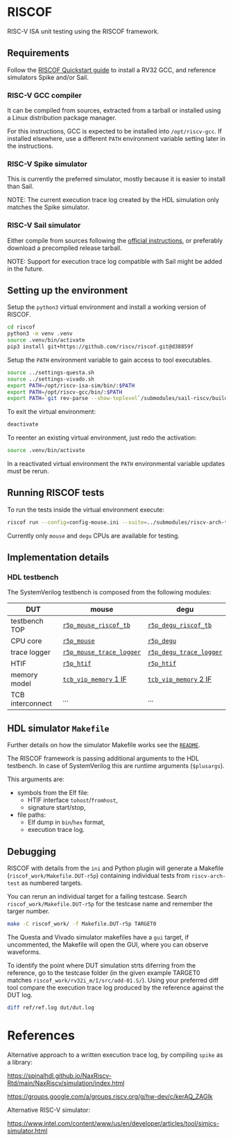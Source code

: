 # RISCOF

RISC-V ISA unit testing using the RISCOF framework.

## Requirements

Follow the [RISCOF Quickstart guide](https://riscof.readthedocs.io/en/stable/installation.html)
to install a RV32 GCC, and reference simulators Spike and/or Sail.

### RISC-V GCC compiler

It can be compiled from sources, extracted from a tarball or
installed using a Linux distribution package manager.

For this instructions, GCC is expected to be installed into `/opt/riscv-gcc`.
If installed elsewhere, use a different `PATH` environment variable setting later in the instructions.

### RISC-V Spike simulator

This is currently the preferred simulator, mostly because it is easier to install than Sail.

NOTE: The current execution trace log created by the HDL simulation only matches the Spike simulator.

### RISC-V Sail simulator

Either compile from sources following the [official instructions](https://github.com/riscv/sail-riscv?tab=readme-ov-file#building-the-model),
or preferably download a precompiled release tarball.

NOTE: Support for execution trace log compatible with Sail might be added in the future.

## Setting up the environment

Setup the `python3` virtual environment and install a working version of RISCOF.

```sh
cd riscof
python3 -m venv .venv
source .venv/bin/activate
pip3 install git+https://github.com/riscv/riscof.git@d38859f
```

Setup the `PATH` environment variable to gain access to tool executables.

```sh
source ../settings-questa.sh
source ../settings-vivado.sh
export PATH=/opt/riscv-isa-sim/bin/:$PATH
export PATH=/opt/riscv-gcc/bin/:$PATH
export PATH=`git rev-parse --show-toplevel`/submodules/sail-riscv/build/c_emulator/:$PATH
```

To exit the virtual environment:

```sh
deactivate
```

To reenter an existing virtual environment, just redo the activation:

```sh
source .venv/bin/activate
```

In a reactivated virtual environment the `PATH`
environmental variable updates must be rerun.

## Running RISCOF tests

To run the tests inside the virtual environment execute:

```sh
riscof run --config=config-mouse.ini --suite=../submodules/riscv-arch-test/riscv-test-suite/ --env=../submodules/riscv-arch-test/riscv-test-suite/env
```

Currently only `mouse` and `degu` CPUs are available for testing.

## Implementation details

### HDL testbench

The SystemVerilog testbench is composed from the following modules:

| DUT              | mouse                                                                    | degu                                                                     |
|------------------|--------------------------------------------------------------------------|--------------------------------------------------------------------------|
| testbench TOP    | [`r5p_mouse_riscof_tb`](../hdl/tbn/riscof/r5p_mouse_riscof_tb.sv)        | [`r5p_degu_riscof_tb`](../hdl/tbn/riscof/r5p_degu_riscof_tb.sv)          |
| CPU core         | [`r5p_mouse`](../hdl/rtl/mouse/r5p_mouse.sv)                             | [`r5p_degu`](../hdl/rtl/degu/r5p_degu.sv)                                |
| trace logger     | [`r5p_mouse_trace_logger`](../hdl/tbn/riscof/r5p_mouse_trace_logger.sv)  | [`r5p_degu_trace_logger`](../hdl/riscof/tbn/r5p_degu_trace_logger.sv)    |
| HTIF             | [`r5p_htif`](../hdl/tbn/htif/r5p_htif.sv)                                | [`r5p_htif`](../hdl/tbn/htif/r5p_htif.sv)                                |
| memory model     | [`tcb_vip_memory` 1 IF](../submodules/tcb/hdl/tbn/vip/tcb_vip_memory.sv) | [`tcb_vip_memory` 2 IF](../submodules/tcb/hdl/tbn/vip/tcb_vip_memory.sv) |
| TCB interconnect | ... | ... |

## HDL simulator `Makefile`

Further details on how the simulator Makefile works see the [`README`](../sim/README.md).

The RISCOF framework is passing additional arguments to the HDL testbench.
In case of SystemVerilog this are runtime arguments (`$plusargs`).

This arguments are:

- symbols from the Elf file:
  - HTIF interface `tohost`/`fromhost`,
  - signature start/stop,
- file paths:
  - Elf dump in `bin`/`hex` format,
  - execution trace log.

## Debugging

RISCOF with details from the `ini` and Python plugin will generate a Makefile (`riscof_work/Makefile.DUT-r5p`)
containing individual tests from `riscv-arch-test` as numbered targets.

You can rerun an individual target for a failing testcase.
Search `riscof_work/Makefile.DUT-r5p` for the testcase name and remember the targer number.

```sh
make -C riscof_work/ -f Makefile.DUT-r5p TARGET0
```

The Questa and Vivado simulator makefiles have a `gui` target,
if uncommented, the Makefile will open the GUI, where you can observe waveforms.

To identify the point where DUT simulation strts diferring from the reference,
go to the testcase folder (in the given example TARGET0 matches `riscof_work/rv32i_m/I/src/add-01.S/`).
Using your preferred diff tool compare the execution trace log produced by the reference against the DUT log.

```sh
diff ref/ref.log dut/dut.log
```

# References

Alternative approach to a written execution trace log, by compiling `spike` as a library:

https://spinalhdl.github.io/NaxRiscv-Rtd/main/NaxRiscv/simulation/index.html

https://groups.google.com/a/groups.riscv.org/g/hw-dev/c/kerAQ_ZAGIk

Alternative RISC-V simulator:

https://www.intel.com/content/www/us/en/developer/articles/tool/simics-simulator.html
